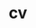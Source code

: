 ---
layout: cv
permalink: /cv/
title: cv
nav: true
nav_order: 4
cv_pdf: CV-EN.pdf
cv_fr_pdf: CV-FR.pdf
description: You can find my CV and some information about me here (FR <- and -> EN)! Click on the PDF Icons top right.
---